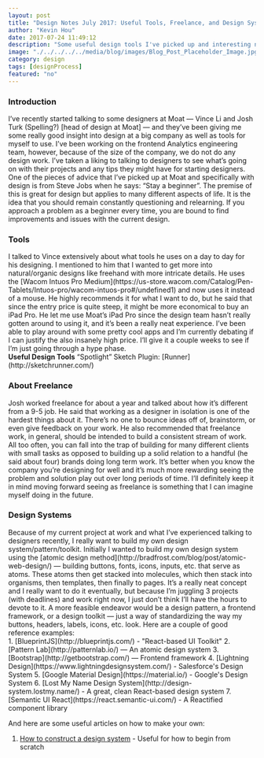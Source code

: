 ```yaml
---
layout: post
title: "Design Notes July 2017: Useful Tools, Freelance, and Design Systems"
author: "Kevin Hou"
date: 2017-07-24 11:49:12
description: "Some useful design tools I've picked up and interesting notes about freelance work (not limited to design specifically) as well as my thoughts on design systems."
image: "./../../../../media/blog/images/Blog_Post_Placeholder_Image.jpg"
category: design
tags: [designProcess]
featured: "no"
---
```

<h3 class="post-subheader">Introduction</h3>
I’ve recently started talking to some designers at Moat — Vince Li and Josh Turk (Spelling?) [head of design at Moat] — and they’ve been giving me some really good insight into design at a big company as well as tools for myself to use. I’ve been working on the frontend Analytics engineering team, however, because of the size of the company, we do not do any design work. I’ve taken a liking to talking to designers to see what’s going on with their projects and any tips they might have for starting designers.
<br class="post-line-break">
One of the pieces of advice that I’ve picked up at Moat and specifically with design is from Steve Jobs when he says: “Stay a beginner”. The premise of this is great for design but applies to many different aspects of life. It is the idea that you should remain constantly questioning and relearning. If you approach a problem as a beginner every time, you are bound to find improvements and issues with the current design.
<br class="post-line-break">
<h3 class="post-subheader">Tools</h3>
I talked to Vince extensively about what tools he uses on a day to day for his designing. I mentioned to him that I wanted to get more into natural/organic designs like freehand with more intricate details. He uses the [Wacom Intuos Pro Medium](https://us-store.wacom.com/Catalog/Pen-Tablets/Intuos-pro/wacom-intuos-pro#/undefined1) and now uses it instead of a mouse. He highly recommends it for what I want to do, but he said that since the entry price is quite steep, it might be more economical to buy an iPad Pro. He let me use Moat’s iPad Pro since the design team hasn’t really gotten around to using it, and it’s been a really neat experience. I’ve been able to play around with some pretty cool apps and I’m currently debating if I can justify the also insanely high price. I’ll give it a couple weeks to see if I’m just going through a hype phase.
<br class="post-line-break">
<b>Useful Design Tools</b>
“Spotlight” Sketch Plugin: [Runner](http://sketchrunner.com/)
<br class="post-line-break">
<h3 class="post-subheader">About Freelance</h3>
Josh worked freelance for about a year and talked about how it’s different from a 9-5 job. He said that working as a designer in isolation is one of the hardest things about it. There’s no one to bounce ideas off of, brainstorm, or even give feedback on your work. He also recommended that freelance work, in general, should be intended to build a consistent stream of work. All too often, you can fall into the trap of building for many different clients with small tasks as opposed to building up a solid relation to a handful (he said about four) brands doing long term work. It’s better when you know the company you’re designing for well and it’s much more rewarding seeing the problem and solution play out over long periods of time. I’ll definitely keep it in mind moving forward seeing as freelance is something that I can imagine myself doing in the future.
<br class="post-line-break">
<h3 class="post-subheader">Design Systems</h3>
Because of my current project at work and what I’ve experienced talking to designers recently, I really want to build my own design system/pattern/toolkit. Initially I wanted to build my own design system using the [atomic design method](http://bradfrost.com/blog/post/atomic-web-design/) — building buttons, fonts, icons, inputs, etc. that serve as atoms. These atoms then get stacked into molecules, which then stack into organisms, then templates, then finally to pages. It’s a really neat concept and I really want to do it eventually, but because I’m juggling 3 projects (with deadlines) and work right now, I just don’t think I’ll have the hours to devote to it. A more feasible endeavor would be a design pattern, a frontend framework, or a design toolkit — just a way of standardizing the way my buttons, headers, labels, icons, etc. look. Here are a couple of good reference examples:<br>
1. [BlueprintJS](http://blueprintjs.com/) - "React-based UI Toolkit"  
2. [Pattern Lab](http://patternlab.io/) — An atomic design system  
3. [Bootstrap](http://getbootstrap.com/) — Frontend framework  
4. [Lightning Design](https://www.lightningdesignsystem.com/) - Salesforce's Design System  
5. [Google Material Design](https://material.io/) - Google's Design System  
6. [Lost My Name Design System](http://design-system.lostmy.name/) - A great, clean React-based design system  
7. [Semantic UI React](https://react.semantic-ui.com/) - A Reactified component library

And here are some useful articles on how to make your own:
1. [How to construct a design system](https://medium.freecodecamp.org/how-to-construct-a-design-system-864adbf2a117) - Useful for how to begin from scratch
